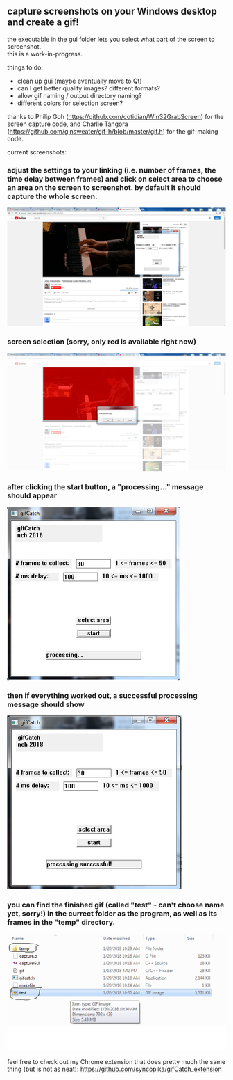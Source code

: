 ## capture screenshots on your Windows desktop and create a gif!    
    
the executable in the gui folder lets you select what part of the screen to screenshot.    
this is a work-in-progress.     
    
things to do:    
- clean up gui (maybe eventually move to Qt)        
- can I get better quality images? different formats?    
- allow gif naming / output directory naming?    
- different colors for selection screen?    
    
thanks to Philip Goh (https://github.com/cotidian/Win32GrabScreen) for the screen capture code, and Charlie Tangora (https://github.com/ginsweater/gif-h/blob/master/gif.h) for the gif-making code.        
    
current screenshots:    
### adjust the settings to your linking (i.e. number of frames, the time delay between frames) and click on select area to choose an area on the screen to screenshot. by default it should capture the whole screen.    
![start](screenshots/start.png "the gui")    
     
### screen selection (sorry, only red is available right now)    
![selecting an area to screenshot](screenshots/selection.png "selecting an area to screenshot")    
    
### after clicking the start button, a "processing..." message should appear    
![processing gif](screenshots/processing.png "processing the gif")    
    
### then if everything worked out, a successful processing message should show 
![done](screenshots/process_successful.png "finished processing")    
    
### you can find the finished gif (called "test" - can't choose name yet, sorry!) in the currect folder as the program, as well as its frames in the "temp" directory.    
![find your gif](screenshots/done.png "find the gif and its frames")    
    
feel free to check out my Chrome extension that does pretty much the same thing (but is not as neat): https://github.com/syncopika/gifCatch_extension    
